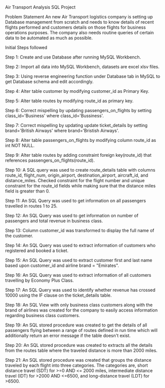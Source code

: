 Air Transport Analysis SQL Project

Problem Statement
An new Air Transport logistics company is setting up Database management from scratch and needs to know details of recent flights performed and customers details on those flights for business operations purposes. The company also needs routine queries of certain data to be automated as much as possible. 

Initial Steps followed

Step 1: Create and use Database after running MySQL Workbench.

Step 2: Import all data into MySQL Workbench, datasets are excel xlsv files.

Step 3: Using reverse engineering function under Database tab in MySQL to get Database schema and edit accordingly.

Step 4: Alter table customer by modifying customer_id as Primary Key.

Step 5: Alter table routes by modifying route_id as primary key.

Step 6: Correct mispelling by updating passengers_on_flights by setting class_id='Business' where class_id='Bussiness'.

Step 7: Correct mispelling by updating update ticket_details by setting brand='British Airways'
where brand='Bristish Airways'.

Step 8: Alter table passengers_on_flights by modifying column route_id as int NOT NULL.

Step 9: Alter table routes by adding constraint foreign key(route_id) that references passengers_on_flights(route_id).

Step 10:  A SQL query was used to create route_details table with columns route_id, flight_num, origin_airport, destination_airport, aircraft_id, and distance_miles. Checked constraint for the flight number and unique constraint for the route_id fields while making sure that the distance miles field is greater than 0.

Step 11: An SQL Query was used to get information on all passengers travelled in routes 1 to 25.

Step 12: An SQL Query was used to get information on number of passengers and total revenue in business class.

Step 13: Column customer_id  was transformed to display the full name of the customer.

Step 14: An SQL Query was used to extract information of customers who registered and booked a ticket.

Step 15: An SQL Query was used to extract customer first and last name based upon customer_id and airline brand = "Emirates".

Step 16: An SQL Query was used to extract information of all customers travelling by Economy Plus Class.

Step 17: An SQL Query was used to identify whether revenue has crossed 10000 using the IF clause on the ticket_details table.

Step 18: An SQL View with only business class customers along with the brand of airlines was created for the company to easily access information regarding business class customers.

Step 19: An SQL stored procedure was created to get the details of all passengers flying between a range of routes defined in run time which will additionally return an error message if the table doesn't exist.

Step 20: An SQL stored procedure was created to extracts all the details from the routes table where the traveled distance is more than 2000 miles.

Step 21: An SQL stored procedure was created that groups the distance traveled by each flight into three categories. The categories are, short distance travel (SDT) for >=0 AND <= 2000 miles, intermediate distance travel (IDT) for >2000 AND <=6500, and long-distance travel (LDT) for >6500.
